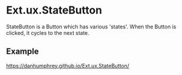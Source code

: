 # Ext.ux.StateButton
StateButton is a Button which has various 'states'. When the Button is clicked, it cycles to the next state.
## Example
https://danhumphrey.github.io/Ext.ux.StateButton/
